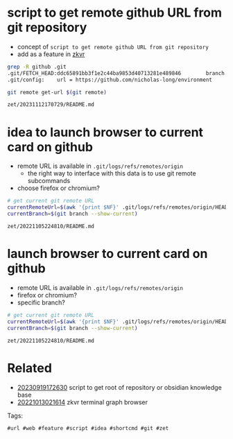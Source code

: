 # script to get remote github URL from git repository

- concept of `script to get remote github URL from git repository`
- add as a feature in [zkvr](/zet/20221013021614/README.md)

```bash
grep -R github .git
.git/FETCH_HEAD:ddc65891bb3f1e2c44ba9853d40713281e489846		branch 'main' of https://github.com/nicholas-long/environment
.git/config:	url = https://github.com/nicholas-long/environment

git remote get-url $(git remote)
```

` zet/20231112170729/README.md `

# idea to launch browser to current card on github

- remote URL is available in `.git/logs/refs/remotes/origin`
  - the right way to interface with this data is to use git remote subcommands
- choose firefox or chromium?

```bash
# get current git remote URL
currentRemoteUrl=$(awk '{print $NF}' .git/logs/refs/remotes/origin/HEAD)
currentBranch=$(git branch --show-current)
```

` zet/20221105224810/README.md `

# launch browser to current card on github

- remote URL is available in `.git/logs/refs/remotes/origin`
- firefox or chromium?
- specific branch?

```bash
# get current git remote URL
currentRemoteUrl=$(awk '{print $NF}' .git/logs/refs/remotes/origin/HEAD)
currentBranch=$(git branch --show-current)
```

` zet/20221105224810/README.md `

# Related

- [20230919172630](/zet/20230919172630/README.md) script to get root of repository or obsidian knowledge base
- [20221013021614](/zet/20221013021614/README.md) zkvr terminal graph browser

Tags:

    #url #web #feature #script #idea #shortcmd #git #zet
